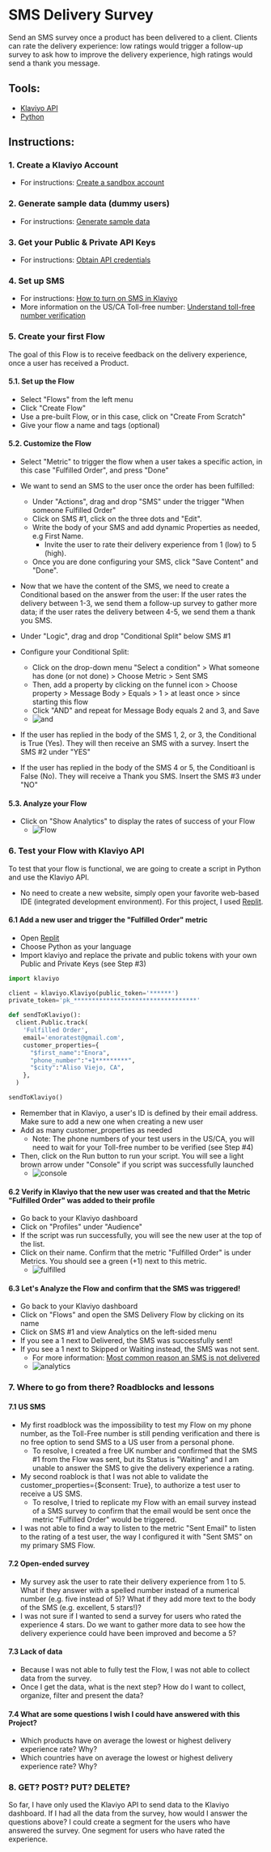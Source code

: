# SMS Delivery Survey

Send an SMS survey once a product has been delivered to a client. Clients can rate the delivery experience: low ratings would trigger a follow-up survey to ask how to improve the delivery experience, high ratings would send a thank you message.

## Tools:
- [Klaviyo API](https://developers.klaviyo.com/en/reference/api-overview)
- [Python](https://www.python.org/)

## Instructions:

### 1. Create a Klaviyo Account
* For instructions: [Create a sandbox account](https://developers.klaviyo.com/en/docs/create-a-test-account)

### 2. Generate sample data (dummy users)
* For instructions: [Generate sample data](https://developers.klaviyo.com/en/docs/generate-sample-data)

### 3. Get your Public & Private API Keys
* For instructions: [Obtain API credentials](https://developers.klaviyo.com/en/docs/retrieve-api-credentials)

### 4. Set up SMS
* For instructions: [How to turn on SMS in Klaviyo ](https://help.klaviyo.com/hc/en-us/articles/4404274419355-How-to-turn-on-SMS-in-Klaviyo)
* More information on the US/CA Toll-free number: [Understand toll-free number verification ](https://help.klaviyo.com/hc/en-us/articles/4415873897499-Understand-toll-free-number-verification)

### 5. Create your first Flow
The goal of this Flow is to receive feedback on the delivery experience, once a user has received a Product. 

#### 5.1. Set up the Flow
* Select "Flows" from the left menu
* Click "Create Flow"
* Use a pre-built Flow, or in this case, click on "Create From Scratch"
* Give your flow a name and tags (optional)

#### 5.2. Customize the Flow
* Select "Metric" to trigger the flow when a user takes a specific action, in this case "Fulfilled Order", and press "Done"
* We want to send an SMS to the user once the order has been fulfilled:
  * Under "Actions", drag and drop "SMS" under the trigger "When someone Fulfilled Order"
  * Click on SMS #1, click on the three dots and "Edit". 
  * Write the body of your SMS and add dynamic Properties as needed, e.g First Name. 
    * Invite the user to rate their delivery experience from 1 (low) to 5 (high).
  * Once you are done configuring your SMS, click "Save Content" and "Done".
* Now that we have the content of the SMS, we need to create a Conditional based on the answer from the user: If the user rates the delivery between 1-3, we send them a follow-up survey to gather more data; if the user rates the delivery between 4-5, we send them a thank you SMS. 
 * Under "Logic", drag and drop "Conditional Split" below SMS #1 
 * Configure your Conditional Split:
   *  Click on the drop-down menu "Select a condition" > What someone has done (or not done) > Choose Metric > Sent SMS
   *  Then, add a property by clicking on the funnel icon > Choose property > Message Body > Equals > 1 > at least once > since starting this flow
   *  Click "AND" and repeat for Message Body equals 2 and 3, and Save
   * ![and](https://user-images.githubusercontent.com/48727972/189691600-6b66160b-2c66-4b9d-bdfc-1cd7d26b6017.png)


* If the user has replied in the body of the SMS 1, 2, or 3, the Conditional is True (Yes). They will then receive an SMS with a survey. Insert the SMS #2 under "YES"
* If the user has replied in the body of the SMS 4 or 5, the Conditioanl is False (No). They will receive a Thank you SMS. Insert the SMS #3 under "NO"

#### 5.3. Analyze your Flow
* Click on "Show Analytics" to display the rates of success of your Flow
  * ![Flow](https://user-images.githubusercontent.com/48727972/189538053-99ad77a8-bb80-481f-88fe-8b2d1d62f91b.png)

### 6. Test your Flow with Klaviyo API

To test that your flow is functional, we are going to create a script in Python and use the Klaviyo API. 
* No need to create a new website, simply open your favorite web-based IDE (integrated development environment). For this project, I used [Replit](https://replit.com/).

#### 6.1 Add a new user and trigger the "Fulfilled Order" metric
* Open [Replit](https://replit.com/)
* Choose Python as your language
* Import klaviyo and replace the private and public tokens with your own Public and Private Keys (see Step #3)
```python
import klaviyo

client = klaviyo.Klaviyo(public_token='******')
private_token='pk_**********************************'

def sendToKlaviyo():
  client.Public.track(
    'Fulfilled Order',
    email='enoratest@gmail.com',
    customer_properties={
      "$first_name":"Enora",
      "phone_number":"+1*********",
      "$city":"Aliso Viejo, CA",
    },
  )

sendToKlaviyo()
```

* Remember that in Klaviyo, a user's ID is defined by their email address. Make sure to add a new one when creating a new user
* Add as many customer_properties as needed
   * Note: The phone numbers of your test users in the US/CA, you will need to wait for your Toll-free number to be verified (see Step #4)
* Then, click on the Run button to run your script. You will see a light brown arrow under "Console" if you script was successfully launched
  * ![console](https://user-images.githubusercontent.com/48727972/189691804-d039b165-ee40-49de-8a33-4bb6b3952dc5.png)


#### 6.2  Verify in Klaviyo that the new user was created and that the Metric "Fulfilled Order" was added to their profile
* Go back to your Klaviyo dashboard
* Click on "Profiles" under "Audience"
* If the script was run successfully, you will see the new user at the top of the list.
* Click on their name. Confirm that the metric "Fulfilled Order" is under Metrics. You should see a green (+1) next to this metric. 
  * ![fulfilled](https://user-images.githubusercontent.com/48727972/189691958-cfe25ddd-4b1c-4210-a6a1-ee8dc7b9f72f.png)


#### 6.3 Let's Analyze the Flow and confirm that the SMS was triggered!
* Go back to your Klaviyo dashboard
* Click on "Flows" and open the SMS Delivery Flow by clicking on its name
* Click on SMS #1 and view Analytics on the left-sided menu
 * If you see a 1 next to Delivered, the SMS was successfully sent!
 * If you see a 1 next to Skipped or Waiting instead, the SMS was not sent. 
   * For more information: [Most common reason an SMS is not delivered](https://help.klaviyo.com/hc/en-us/articles/1260805003210-Understanding-the-skipped-reason-for-a-flow-message)
   * ![analytics](https://user-images.githubusercontent.com/48727972/189692527-2e6529d0-56d2-4e6d-ad67-5cfab790e3eb.png)


### 7. Where to go from there? Roadblocks and lessons

#### 7.1 US SMS
* My first roadblock was the impossibility to test my Flow on my phone number, as the Toll-Free number is still pending verification and there is no free option to send SMS to a US user from a personal phone.  
  * To resolve, I created a free UK number and confirmed that the SMS #1 from the Flow was sent, but its Status is "Waiting" and I am unable to answer the SMS to give the delivery experience a rating. 
* My second roablock is that I was not able to validate the customer_properties={$consent: True}, to authorize a test user to receive a US SMS. 
  * To resolve, I tried to replicate my Flow with an email survey instead of a SMS survey to confirm that the email would be sent once the metric "Fulfilled Order" would be triggered. 
 * I was not able to find a way to listen to the metric "Sent Email" to listen to the rating of a test user, the way I configured it with "Sent SMS" on my primary SMS Flow. 

#### 7.2 Open-ended survey
* My survey ask the user to rate their delivery experience from 1 to 5. What if they answer with a spelled number instead of a numerical number (e.g. five instead of 5)? What if they add more text to the body of the SMS (e.g. excellent, 5 stars!)? 
* I was not sure if I wanted to send a survey for users who rated the experience 4 stars. Do we want to gather more data to see how the delivery experience could have been improved and become a 5?

#### 7.3 Lack of data
* Because I was not able to fully test the Flow, I was not able to collect data from the survey.
 * Once I get the data, what is the next step? How do I want to collect, organize, filter and present the data?

#### 7.4 What are some questions I wish I could have answered with this Project? 
* Which products have on average the lowest or highest delivery experience rate? Why?
* Which countries have on average the lowest or highest delivery experience rate? Why?

### 8. GET? POST? PUT? DELETE?
So far, I have only used the Klaviyo API to send data to the Klaviyo dashboard. If I had all the data from the survey, how would I answer the questions above?
I could create a segment for the users who have answered the survey. One segment for users who have rated the experience. 
